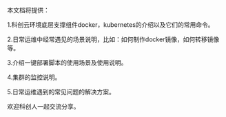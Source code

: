 本文档将提供：

1.科创云环境底层支撑组件docker，kubernetes的介绍以及它们的常用命令。

2.日常运维中经常遇见的场景说明，比如：如何制作docker镜像，如何转移镜像等。

3.介绍一键部署脚本的使用场景及使用说明。

4.集群的监控说明。

5.日常运维遇到的常见问题的解决方案。

欢迎科创人一起交流分享。

